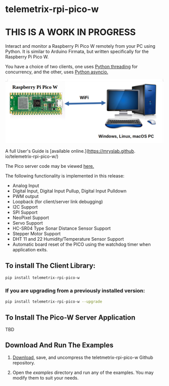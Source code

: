 
# telemetrix-rpi-pico-w

# THIS IS A WORK IN PROGRESS

Interact and monitor  a Raspberry  Pi Pico W remotely  from your PC using Python.
It is similar to Arduino Firmata, but written specifically for the Raspberry Pi
Pico W.

You have a choice of two clients, one uses [Python threading](https://htmlpreview.github.io/?https://github.com/MrYsLab/telemetrix-rpi-pico-w/blob/master/html/telemetrix_rpi_pico_w/index.html) for concurrency, and the
other, uses [Python asyncio.](https://htmlpreview.github.io/?https://github.com/MrYsLab/telemetrix-rpi-pico-w/blob/master/html/telemetrix_rpi_pico_w_aio/index.html)

![](images/tmx.png)

A full User's Guide is [available online.](https://mryslab.github.
io/telemetrix-rpi-pico-w/)

The Pico server code may be viewed [here.](https://github.com/MrYsLab/Telemetrix4RpiPicoW)

The following functionality is implemented in this release:

* Analog Input
* Digital Input, Digital Input Pullup, Digital Input Pulldown
* PWM output
* Loopback (for client/server link debugging)
* I2C Support
* SPI Support
* NeoPixel Support
* Servo Support
* HC-SR04 Type Sonar Distance Sensor Support
* Stepper Motor Support
* DHT 11 and 22 Humidity/Temperature Sensor Support
* Automatic board reset of the PICO using the watchdog timer when application exits.


## To install The Client Library:



```bash
pip install telemetrix-rpi-pico-w 
```

### If you are upgrading from a previously installed version:

```bash
pip install telemetrix-rpi-pico-w --upgrade
```

## To Install The Pico-W Server Application
TBD

## Download And Run The Examples
   
1. [Download,](https://github.com/MrYsLab/telemetrix-rpi-pico-w/archive/master.zip) 
   save, and uncompress the teletmetrix-rpi-pico-w Github repository.
   
2. Open the _examples_ directory and run any of the examples. You may
modify them to suit your needs.



